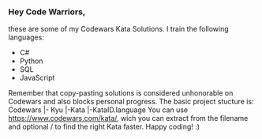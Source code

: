 ### Hey Code Warriors,
these are some of my Codewars Kata Solutions. 
I train the following languages:
- C#
- Python
- SQL
- JavaScript
  
Remember that copy-pasting solutions is considered unhonorable on Codewars and also blocks personal progress.
The basic project stucture is: 
Codewars
|- Kyu 
   |-Kata
     |-KataID.language
You can use https://www.codewars.com/kata/<KATAID>, wich you can extract from the filename and optional /<LANGUAGE> to find the right Kata faster.
Happy coding!
:)
